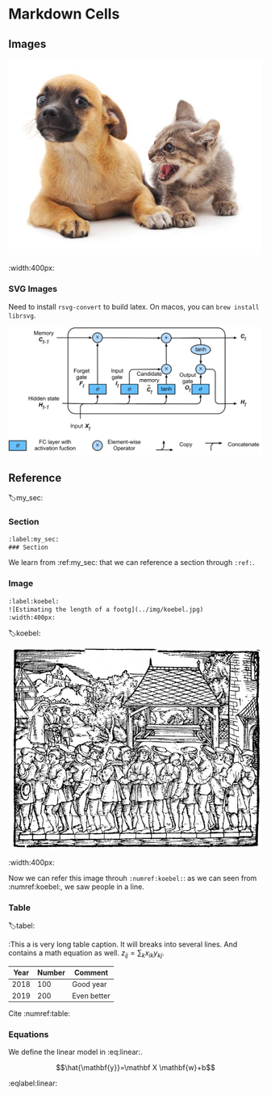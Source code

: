 # Markdown Cells


## Images

![A nice image with a cat and a dog](../img/catdog.jpg)

:width:400px:


### SVG Images

Need to install `rsvg-convert` to build latex. On macos, you can
`brew install librsvg`.

![A LSTM cell](../img/lstm.svg)

## Reference

:label:my_sec:

### Section

```
:label:my_sec:
### Section
```

We learn from :ref:my_sec: that we can reference a section through `:ref:`.


### Image

```
:label:koebel:
![Estimating the length of a footg](../img/koebel.jpg)
:width:400px:
```

:label:koebel:

![Estimating the length of a footg](../img/koebel.jpg)

:width:400px:

Now we can refer this image throuh `:numref:koebel:`: as we can seen from
:numref:koebel:, we saw people in a line.

### Table

:label:tabel:

:This a is very long table caption. It will breaks into several lines. And
contains a math equation as well. $z_{ij} = \sum_{k}x_{ik}y_{kj}$.

| Year | Number | Comment |
| ---  | --- | --- |
| 2018 | 100 | Good year |
| 2019 | 200 | Even better |

Cite :numref:table:

### Equations

We define the linear model in :eq:linear:.

$$\hat{\mathbf{y}}=\mathbf X \mathbf{w}+b$$

:eqlabel:linear:
